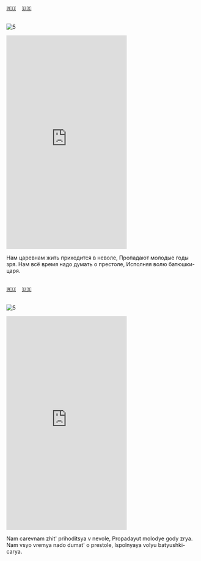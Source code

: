 <span id="ru"><a href='#ru'>🇷🇺</a> &nbsp;&nbsp;&nbsp;<a href='#en'>🇺🇸</a> &nbsp;&nbsp;&nbsp;</span><br><br>

![5](https://github.com/user-attachments/assets/5fc42cac-dc82-4eff-bfbb-a8d8478c2cd6)

<iframe width="315" height="560" src="https://www.youtube.com/embed/C6wALC0gAh8" frameborder="0" allow="accelerometer; autoplay; clipboard-write; encrypted-media; gyroscope; picture-in-picture; web-share"allowfullscreen></iframe>

Нам царевнам жить приходится в неволе,
Пропадают молодые годы зря.
Нам всё время надо думать о престоле,
Исполняя волю батюшки-царя.<br><br>

<span id="en"><a href='#ru'>🇷🇺</a> &nbsp;&nbsp;&nbsp;<a href='#en'>🇺🇸</a> &nbsp;&nbsp;&nbsp;</span><br><br>

![5](https://github.com/user-attachments/assets/5fc42cac-dc82-4eff-bfbb-a8d8478c2cd6)

<iframe width="315" height="560" src="https://www.youtube.com/embed/zOOtxO9uVfY" frameborder="0" allow="accelerometer; autoplay; clipboard-write; encrypted-media; gyroscope; picture-in-picture; web-share"allowfullscreen></iframe>

Nam carevnam zhit' prihoditsya v nevole,
Propadayut molodye gody zrya.
Nam vsyo vremya nado dumat' o prestole,
Ispolnyaya volyu batyushki-carya.<br><br>

